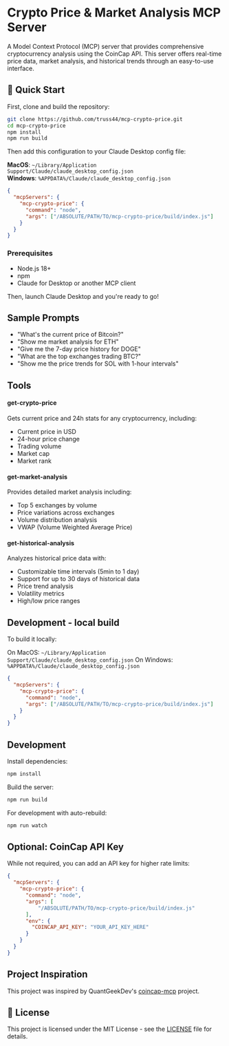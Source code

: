# Crypto Price & Market Analysis MCP Server

A Model Context Protocol (MCP) server that provides comprehensive cryptocurrency analysis using the CoinCap API. This server offers real-time price data, market analysis, and historical trends through an easy-to-use interface.

## 🚀 Quick Start

First, clone and build the repository:

```bash
git clone https://github.com/truss44/mcp-crypto-price.git
cd mcp-crypto-price
npm install
npm run build
```

Then add this configuration to your Claude Desktop config file:

**MacOS**: `~/Library/Application Support/Claude/claude_desktop_config.json`  
**Windows**: `%APPDATA%/Claude/claude_desktop_config.json`

```json
{
  "mcpServers": {
    "mcp-crypto-price": {
      "command": "node",
      "args": ["/ABSOLUTE/PATH/TO/mcp-crypto-price/build/index.js"]
    }
  }
}
```

### Prerequisites

- Node.js 18+
- npm
- Claude for Desktop or another MCP client

Then, launch Claude Desktop and you're ready to go!

## Sample Prompts

- "What's the current price of Bitcoin?"
- "Show me market analysis for ETH"
- "Give me the 7-day price history for DOGE"
- "What are the top exchanges trading BTC?"
- "Show me the price trends for SOL with 1-hour intervals"

## Tools

#### get-crypto-price

Gets current price and 24h stats for any cryptocurrency, including:
- Current price in USD
- 24-hour price change
- Trading volume
- Market cap
- Market rank

#### get-market-analysis

Provides detailed market analysis including:
- Top 5 exchanges by volume
- Price variations across exchanges
- Volume distribution analysis
- VWAP (Volume Weighted Average Price)

#### get-historical-analysis

Analyzes historical price data with:
- Customizable time intervals (5min to 1 day)
- Support for up to 30 days of historical data
- Price trend analysis
- Volatility metrics
- High/low price ranges

## Development - local build

To build it locally:

On MacOS: `~/Library/Application Support/Claude/claude_desktop_config.json`
On Windows: `%APPDATA%/Claude/claude_desktop_config.json`

```json
{
  "mcpServers": {
    "mcp-crypto-price": {
      "command": "node",
      "args": ["/ABSOLUTE/PATH/TO/mcp-crypto-price/build/index.js"]
    }
  }
}
```

## Development

Install dependencies:

```bash
npm install
```

Build the server:

```bash
npm run build
```

For development with auto-rebuild:

```bash
npm run watch
```

## Optional: CoinCap API Key

While not required, you can add an API key for higher rate limits:

```json
{
  "mcpServers": {
    "mcp-crypto-price": {
      "command": "node",
      "args": [
          "/ABSOLUTE/PATH/TO/mcp-crypto-price/build/index.js"
      ],
      "env": {
        "COINCAP_API_KEY": "YOUR_API_KEY_HERE"
      }
    }
  }
}
```

## Project Inspiration

This project was inspired by QuantGeekDev's [coincap-mcp](https://github.com/QuantGeekDev/coincap-mcp) project.

## 📜 License

This project is licensed under the MIT License - see the [LICENSE](LICENSE) file for details.